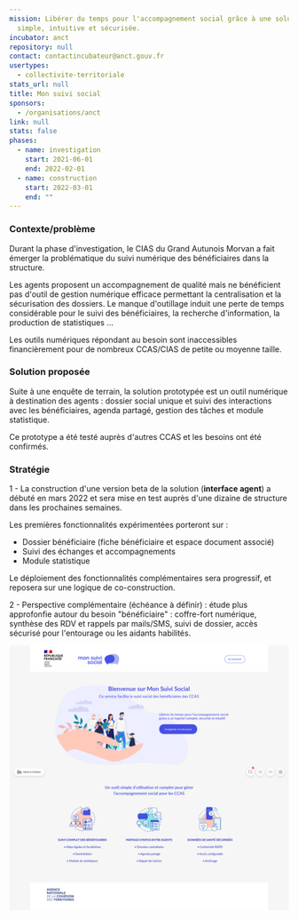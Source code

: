 ```yaml
---
mission: Libérer du temps pour l'accompagnement social grâce à une solution
  simple, intuitive et sécurisée.
incubator: anct
repository: null
contact: contactincubateur@anct.gouv.fr
usertypes:
  - collectivite-territoriale
stats_url: null
title: Mon suivi social
sponsors:
  - /organisations/anct
link: null
stats: false
phases:
  - name: investigation
    start: 2021-06-01
    end: 2022-02-01
  - name: construction
    start: 2022-03-01
    end: ""
---
```

### Contexte/problème

Durant la phase d'investigation, le CIAS du Grand Autunois Morvan a fait émerger la problématique du suivi numérique des bénéficiaires dans la structure. 

Les agents proposent un accompagnement de qualité mais ne bénéficient pas d'outil de gestion numérique efficace permettant la centralisation et la sécurisation des dossiers. Le manque d'outillage induit une perte de temps considérable pour le suivi des bénéficiaires, la recherche d'information, la production de statistiques ... 

Les outils numériques répondant au besoin sont inaccessibles financièrement pour de nombreux CCAS/CIAS de petite ou moyenne taille.

### Solution proposée

Suite à une enquête de terrain, la solution prototypée est un outil numérique à destination des agents : dossier social unique et suivi des interactions avec les bénéficiaires, agenda partagé, gestion des tâches et module statistique.

Ce prototype a été testé auprès d'autres CCAS et les besoins ont été confirmés. 

### Stratégie

1 - La construction d'une version beta de la solution (**interface agent**) a débuté en mars 2022 et sera mise en test auprès d'une dizaine de structure dans les prochaines semaines.

Les premières fonctionnalités expérimentées porteront sur : 

* Dossier bénéficiaire (fiche bénéficiaire et espace document associé)
* Suivi des échanges et accompagnements
* Module statistique

Le déploiement des fonctionnalités complémentaires sera progressif, et reposera sur une logique de co-construction.

2 - Perspective complémentaire (échéance à définir) :  étude plus approfonfie autour du besoin "bénéficiaire" : coffre-fort numérique, synthèse des RDV et rappels par mails/SMS, suivi de dossier, accès sécurisé pour l'entourage ou les aidants habilités.

![](/img/netlifycms/mon.suivi.social.accueil.png)